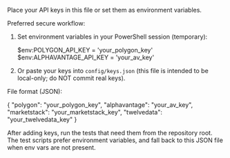 Place your API keys in this file or set them as environment variables.

Preferred secure workflow:
1) Set environment variables in your PowerShell session (temporary):

   $env:POLYGON_API_KEY = 'your_polygon_key'
   $env:ALPHAVANTAGE_API_KEY = 'your_av_key'

2) Or paste your keys into `config/keys.json` (this file is intended to be local-only; do NOT commit real keys).

File format (JSON):

{
  "polygon": "your_polygon_key",
  "alphavantage": "your_av_key",
  "marketstack": "your_marketstack_key",
  "twelvedata": "your_twelvedata_key"
}

After adding keys, run the tests that need them from the repository root. The test scripts prefer environment
variables, and fall back to this JSON file when env vars are not present.
